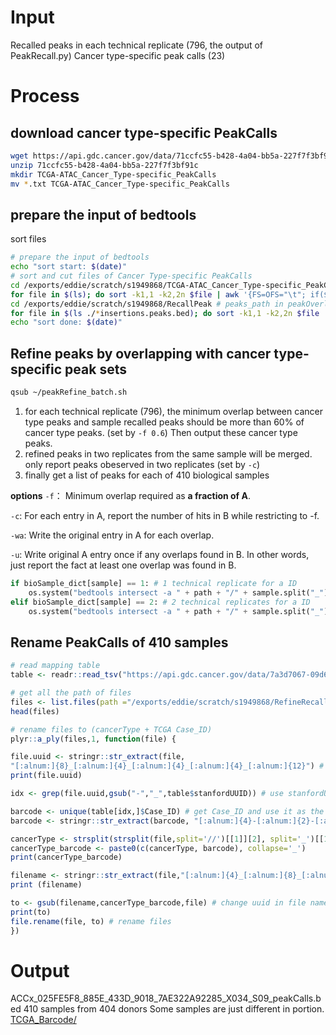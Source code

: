 # Input
Recalled peaks in each technical replicate (796, the output of PeakRecall.py)
Cancer type-specific peak calls (23)
# Process
## download cancer type-specific PeakCalls
```bash
wget https://api.gdc.cancer.gov/data/71ccfc55-b428-4a04-bb5a-227f7f3bf91c
unzip 71ccfc55-b428-4a04-bb5a-227f7f3bf91c
mkdir TCGA-ATAC_Cancer_Type-specific_PeakCalls
mv *.txt TCGA-ATAC_Cancer_Type-specific_PeakCalls
```
## prepare the input of bedtools
sort files
```bash
# prepare the input of bedtools
echo "sort start: $(date)"
# sort and cut files of Cancer Type-specific PeakCalls
cd /exports/eddie/scratch/s1949868/TCGA-ATAC_Cancer_Type-specific_PeakCalls # Cancer_Type_PeakCalls_path in peakOverlap.py
for file in $(ls); do sort -k1,1 -k2,2n $file | awk '{FS=OFS="\t"; if($1~/^chr/){print $1,$2,$3,$4;}}' > /exports/eddie/scratch/s1949868/RefineRecalledPeaks/${file}.sorted; done
cd /exports/eddie/scratch/s1949868/RecallPeak # peaks_path in peakOverlap.py
for file in $(ls ./*insertions.peaks.bed); do sort -k1,1 -k2,2n $file | awk '{FS=OFS="\t"; if($1~/^chr/){print $1,$2,$3}}' > /exports/eddie/scratch/s1949868/RefineRecalledPeaks/${file}.sorted; done
echo "sort done: $(date)"
```
## Refine peaks by overlapping with cancer type-specific peak sets
```bash
qsub ~/peakRefine_batch.sh
```
1. for each technical replicate (796), the minimum overlap between cancer type peaks and sample recalled peaks should be more than 60% of cancer type peaks. (set by `-f 0.6`) Then output these cancer type peaks.
2. refined peaks in two replicates from the same sample will be merged. only report peaks obeserved in two replicates (set by `-c`)
3. finally get a list of peaks for each of 410 biological samples

**options**
`-f`： Minimum overlap required as **a fraction of A**. 

`-c`: For each entry in A, report the number of hits in B while restricting to -f.

`-wa`: Write the original entry in A for each overlap.

`-u`: Write original A entry once if any overlaps found in B. In other words, just report the fact at least one overlap was found in B. 
```python
if bioSample_dict[sample] == 1: # 1 technical replicate for a ID
	os.system("bedtools intersect -a " + path + "/" + sample.split("_")[0].replace('x', '') + "*txt.sorted -b " + path + "/" + sample + "*bed.sorted -f 0.5 -u > " + path + "/" + sample+"_peakCalls.bed")
elif bioSample_dict[sample] == 2: # 2 technical replicates for a ID
	os.system("bedtools intersect -a " + path + "/" + sample.split("_")[0].replace('x', '') + "*txt.sorted -b " + path + "/" + sample + "*bed.sorted -f 0.5 -c -wa" + " | awk '{FS=OFS=" + r'"\t"' + ";if($5>0){print $1,$2,$3,$4}}'" + " > " + path + "/" + sample+"_peakCalls.bed")
```
## Rename PeakCalls of 410 samples
```r
# read mapping table
table <- readr::read_tsv("https://api.gdc.cancer.gov/data/7a3d7067-09d6-4acf-82c8-a1a81febf72c")

# get all the path of files
files <- list.files(path ="/exports/eddie/scratch/s1949868/RefineRecalledPeaks/allPeakCalls_CaseID/", pattern = "peakCalls.bed", all.files = FALSE, full.names = TRUE, recursive =TRUE, ignore.case = FALSE, include.dirs =TRUE, no.. = TRUE)
head(files)

# rename files to (cancerType + TCGA Case_ID)
plyr::a_ply(files,1, function(file) {

file.uuid <- stringr::str_extract(file,
"[:alnum:]{8}_[:alnum:]{4}_[:alnum:]{4}_[:alnum:]{4}_[:alnum:]{12}") # get stanfordUUID
print(file.uuid)

idx <- grep(file.uuid,gsub("-","_",table$stanfordUUID)) # use stanfordUUID to find the index

barcode <- unique(table[idx,]$Case_ID) # get Case_ID and use it as the barcode, and give technical replicates the same barcode
barcode <- stringr::str_extract(barcode, "[:alnum:]{4}-[:alnum:]{2}-[:alnum:]{4}-[:alnum:]{3}")

cancerType <- strsplit(strsplit(file,split='//')[[1]][2], split='_')[[1]][1]
cancerType_barcode <- paste0(c(cancerType, barcode), collapse='_')
print(cancerType_barcode)

filename <- stringr::str_extract(file,"[:alnum:]{4}_[:alnum:]{8}_[:alnum:]{4}_[:alnum:]{4}_[:alnum:]{4}_[:alnum:]{12}_[:alnum:]{4}_[:alnum:]{3}") # get the file name
print (filename)

to <- gsub(filename,cancerType_barcode,file) # change uuid in file names to new barcode
print(to)
file.rename(file, to) # rename files
})
```
# Output
ACCx_025FE5F8_885E_433D_9018_7AE322A92285_X034_S09_peakCalls.bed
410 samples from 404 donors
Some samples are just different in portion.
[TCGA_Barcode/](https://docs.gdc.cancer.gov/Encyclopedia/pages/TCGA_Barcode/)
<!--stackedit_data:
eyJoaXN0b3J5IjpbMTM5MDkwNDI5NSwxMTEzMDgzNzM4LC02ND
k4NDkwNzAsLTE4MTA2NzU3MzMsNDkwMjkyOTI2LDE1NDc5OTYx
ODcsLTQzOTg2NDEzMywtMjEzNzM0MzkyMywtNTI5NzYzNDE4LD
E4NjI4NDUzMTksMTQ2NjQyNTAzNCwtMTI5NDIwNzY5NiwxODQ4
NjUzMTAwLC0xMzg3Mzc2ODk4XX0=
-->